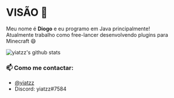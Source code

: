 # VISÃO 👋

Meu nome é **Diogo** e eu programo em Java principalmente!<br>
Atualmente trabalho como free-lancer desenvolvendo plugins para Minecraft 😄

![yiatzz's github stats](https://github-readme-stats.vercel.app/api?username=yiatzz&count_private=true&theme=radical)

### 📫 Como me contactar:
  - [@yiatzz](https://twitter.com/yiatzz)
  - Discord: yiatzz#7584
